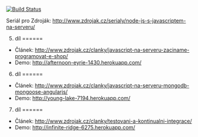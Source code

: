 [![Build Status](https://travis-ci.org/JakubMrozek/Zdrojak.png)](https://travis-ci.org/JakubMrozek/Zdrojak)

Seriál pro Zdroják: http://www.zdrojak.cz/serialy/node-js-s-javascriptem-na-serveru/

5. díl
======
* Článek: http://www.zdrojak.cz/clanky/javascript-na-serveru-zaciname-programovat-e-shop/
* Demo: http://afternoon-eyrie-1430.herokuapp.com/ 

6. díl
======
* Článek: http://www.zdrojak.cz/clanky/javascript-na-serveru-mongodb-mongoose-angularjs/
* Demo: http://young-lake-7194.herokuapp.com/

7. díl
======
* Článek: http://www.zdrojak.cz/clanky/testovani-a-kontinualni-integrace/
* Demo: http://infinite-ridge-6275.herokuapp.com/

